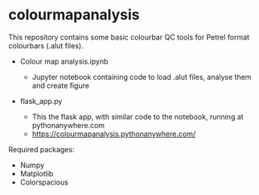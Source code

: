 # colourmapanalysis

This repository contains some basic colourbar QC tools for Petrel format colourbars (.alut files).

- Colour map analysis.ipynb 
  - Jupyter notebook containing code to load .alut files, analyse them and create figure
  
- flask_app.py
  - This the flask app, with similar code to the notebook, running at pythonanywhere.com
  - https://colourmapanalysis.pythonanywhere.com/
  

Required packages:
- Numpy
- Matplotlib
 - Colorspacious
